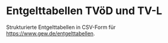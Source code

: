 # Entgelttabellen TVöD und TV-L
Strukturierte Entgelttabellen in CSV-Form für https://www.gew.de/entgelttabellen.
